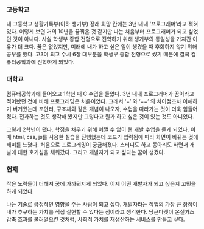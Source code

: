 ### 고등학교

내 고등학교 생활기록부(이하 생기부) 장래 희망 칸에는 3년 내내 ‘프로그래머’라고 적혀있다. 이렇게 보면 거의 10년을 꿈꿔온 것 같지만 나는 처음부터 프로그래머가 되고 싶었던 것이 아니다. 사실 학생부 종합 전형으로 진학하기 위해 생기부의 통일성을 가져간 이유가 더 크다. 꿈은 없었지만, 미래에 내가 하고 싶은 일이 생겼을 때 후회하지 않기 위해 공부를 했다. 고3이 되고 수시 6장 대부분을 학생부 종합 전형으로 썼기 때문에 결국 컴퓨터공학과에 진학하게 되었다.

### 대학교

컴퓨터공학과에 들어오고 1학년 때 C 수업을 들었다. 3년 내내 프로그래머가 꿈이라고 적어놨던 것에 비해 프로그래밍은 처음이었다. 그래서 ‘=’ 와 ‘==’ 의 차이점조차 이해하기 버거웠는데 포인터, 구조체와 같은 개념이 나오자, 수업을 따라가는 것이 더욱 힘들어졌다. 전과하는 것도 생각해 봤지만 그렇다고 뭔가 하고 싶은 것이 있는 것도 아니었다.

그렇게 2학년이 됐다. 학점을 채우기 위해 어쩔 수 없이 웹 개발 수업을 듣게 되었다. 이때 html, css, js를 사용한 실습을 진행했는데 코드가 입력됨에 따라 화면이 바뀌는 것에 재미를 느꼈다. 처음으로 프로그래밍이 궁금해졌다. 스터디도 하고 동아리도 하면서 개발에 대한 호기심을 채워갔다. 그리고 개발자가 되고 싶다는 꿈이 생겼다.

### 현재

작은 노력들이 더해져 꿈에 가까워지게 되었다. 이제 어떤 개발자가 되고 싶은지 고민을 하게 되었다.

나는 기술로 긍정적인 영향을 주는 사람이 되고 싶다. 개발자라는 직업의 가장 큰 장점이 내가 추구하는 가치를 직접 실현할 수 있다는 점이라고 생각한다. 당근마켓이 온실가스 감축 효과를 불러일으킨 것처럼, 사회적 가치를 재생산하는 서비스를 만들고 싶다.
